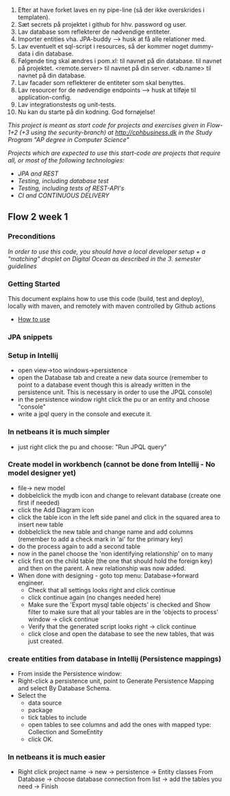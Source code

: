 1. Efter at have forket laves en ny pipe-line (så der ikke overskrides i templaten). 
2. Sæt secrets på projektet i github for hhv. password og user. 
3. Lav database som reflekterer de nødvendige entiteter. 
4. Importer entities vha. JPA-buddy --> husk at få alle relationer med. 
5. Lav eventuelt et sql-script i resources, så der kommer noget dummy-data i din database.
6. Følgende ting skal ændres i pom.xl: <artifactId> til navnet på din database. <name> til navnet på projektet. <remote.server> til navnet på din server. <db.name> til navnet på din database.  
7. Lav facader som reflekterer de entiteter som skal benyttes. 
8. Lav resourcer for de nødvendige endpoints --> husk at tilføje til application-config. 
9. Lav integrationstests og unit-tests. 
10. Nu kan du starte på din kodning. God fornøjelse!


*This project is meant as start code for projects and exercises given in Flow-1+2 (+3 using the security-branch) at http://cphbusiness.dk in the Study Program "AP degree in Computer Science"*

*Projects which are expected to use this start-code are projects that require all, or most of the following technologies:*
 - *JPA and REST*
- *Testing, including database test*
- *Testing, including tests of REST-API's*
- *CI and CONTINUOUS DELIVERY*

## Flow 2 week 1

### Preconditions
*In order to use this code, you should have a local developer setup + a "matching" droplet on Digital Ocean as described in the 3. semester guidelines* 

### Getting Started

This document explains how to use this code (build, test and deploy), locally with maven, and remotely with maven controlled by Github actions
 - [How to use](https://docs.google.com/document/d/1rymrRWF3VVR7ujo3k3sSGD_27q73meGeiMYtmUtYt6c/edit?usp=sharing)

### JPA snippets

### Setup in Intellij
- open view->too windows->persistence
- open the Database tab and create a new data source (remember to point to a database event though this is already written in the persistence unit. This is necessary in order to use the JPQL console)
- in the persistence window right click the pu or an entity and choose "console"
- write a jpql query in the console and execute it.
### In netbeans it is much simpler
- just right click the pu and choose: "Run JPQL query"

### Create model in workbench (cannot be done from Intellij - No model designer yet)
- file-> new model
- dobbelclick the mydb icon and change to relevant database (create one first if needed)
- click the Add Diagram icon
- click the table icon in the left side panel and click in the squared area to insert new table
- dobbelclick the new table and change name and add columns (remember to add a check mark in 'ai' for the primary key)
- do the process again to add a second table
- now in the panel choose the 'non identifying relationship' on to many
- click first on the child table (the one that should hold the foreign key) and then on the parent. A new relationship was now added.
- When done with designing - goto top menu: Database->forward engineer.
  - Check that all settings looks right and click continue
  - click continue again (no changes needed here)
  - Make sure the 'Export mysql table objects' is checked and Show filter to make sure that all your tables are in the 'objects to process' window -> click continue
  - Verify that the generated script looks right -> click continue
  - click close and open the database to see the new tables, that was just created.

### create entities from database in Intellij (Persistence mappings)
- From inside the Persistence window:
- Right-click a persistence unit, point to Generate Persistence Mapping and select By Database Schema.
- Select the 
  - data source 
  - package
  - tick tables to include
  - open tables to see columns and add the ones with mapped type: Collection<SomeEntity> and SomeEntity
  - click OK.

### In netbeans it is much easier
- Right click project name -> new -> persistence -> Entity classes From Database -> choose database connection from list -> add the tables you need -> Finish



